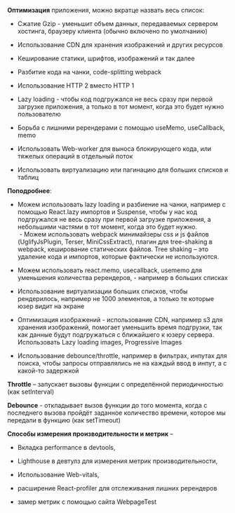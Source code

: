 **Оптимизация** приложения, можно вкратце назвать весь список:

- Сжатие Gzip - уменьшит объем данных, передаваемых сервером хостинга, браузеру клиента (обычно включено по умолчанию)

- Использование CDN для хранения изображений и других ресурсов

- Кеширование статики, шрифтов, изображений и так далее

- Разбитие кода на чанки, code-splitting webpack

- Использование HTTP 2 вместо HTTP 1

- Lazy loading - чтобы код подгружался не весь сразу при первой загрузке приложения, а только в тот момент, когда это будет нужно пользователю

- Борьба с лишними ререндерами с помощью useMemo, useCallback, memo

- Использовать Web-worker для выноса блокирующего кода, или тяжелых операций в отдельный поток

- Использовать виртуализацию или пагинацию для больших списков и таблиц

**Поподробнее**:

- Можем использовать lazy loading и разбиение на чанки, например с помощью React.lazy импортов и Suspense, чтобы у нас код подгружался не весь сразу при первой загрузке приложения, а небольшими частями в тот момент, когда это будет нужно.  
 - Можем использовать webpack минимайзеры css и js файлов (UglifyJsPlugin, Terser, MiniCssExtract), плагин для tree-shaking в webpack, кеширование статических файлов. Tree shaking – это удаление кода и импортов, которые фактически не используются.

- Можем использовать react.memo, usecallback, usememo для уменьшения количества ререндеров, - например в больших списках

- Использование виртуализации больших списков, чтобы рендерилось, например не 1000 элементов, а только те которые юзер видит на экране

- Оптимизация изображений - использование CDN, например s3 для хранения изображений, помогает уменьшить время подгрузки, так как данные будут подгружаться с ближайшего к юзеру сервера. Использовать Lazy loading images, Progressive Images

- Использование debounce/throttle, например в фильтрах, инпутах для поиска, чтобы запросы отправлялись не на каждый ввод в инпут, а с какой-то задержкой



**Throttle** – запускает вызовы функции с определённой периодичностью (как setInterval)

**Debounce** - откладывает вызов функции до того момента, когда с последнего вызова пройдёт заданное количество времени, которое мы передали в функцию (как setTimeout)



**Способы измерения производительности и метрик** –

- Вкладка performance в devtools,

- Lighthouse в девтулз для измерения метрик производительности,

- Использование Web-vitals,

- расширение React-profiler для отслеживания лишних ререндеров

- замер метрик с помощью сайта WebpageTest